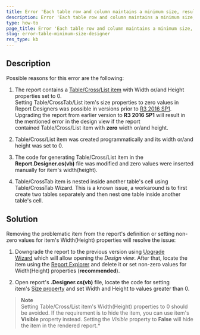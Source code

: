```yaml
---
title: Error 'Each table row and column maintains a minimum size, resulting in a minimum table size of {Width=10px, Height=10px}' in Report Designer
description: Error 'Each table row and column maintains a minimum size, resulting in a minimum table size of {Width=10px, Height=10px}' in Report Designer.
type: how-to
page_title: Error 'Each table row and column maintains a minimum size, resulting in a minimum table size of {Width=10px, Height=10px}' in Report Designer
slug: error-table-minimum-size-designer
res_type: kb
---
```


## Description

Possible reasons for this error are the following:  
  
1. The report contains a [Table/Cross/List item](../table-working-with-table-cross-table-list-items) with Width or/and Height properties  set to 0.   
 Setting Table/CrossTab/List item's size properties to zero values in Report Designers was possible in versions prior to [R3 2016 SP1](../release-history/telerik-reporting-r3-2016-sp1-(version-10-2-16-1025)). Upgrading the report from earlier version to **R3 2016 SP1** will result in the mentioned error in the design view if the report contained Table/Cross/List item with **zero** width or/and height.  
  
2. Table/Cross/List item was created programmatically and its width or/and height was set to 0.

3. The code for generating Table/Cross/List item in the **Report.Designer.cs(vb)** file was modified and zero values were inserted manually for item's width(height).  
  
4. Table/CrossTab item is nested inside another table's cell using Table/CrossTab Wizard. This is a known issue, a workaround is to first create two tables separately and then nest one table inside another table's cell.
  
## Solution 
  
Removing the problematic item from the report's definition or setting non-zero values for item's Width(Height) properties  will resolve the issue:  
  
1. Downgrade the report to the previous version using [Upgrade Wizard](../ui-upgrade-wizard) which will allow opening the *Design view*. After that, locate the item using the [Report Explorer](../ui-report-explorer) and delete it or set non-zero values for Width(Height) properties (**recommended**).  
  
2. Open report's **.Designer.cs(vb)** file, locate the code for setting item's [Size property](../p-telerik-reporting-reportitem-size) and set Width and Height to values greater than 0.  
  
  
> **Note** 
> <br/>
> Setting Table/Cross/List item's Width(Height) properties to 0 should be avoided. If the requirement is to hide the item, you can use item's **Visible** property instead. Setting the *Visible* property to **False** will hide the item in the rendered report.*
